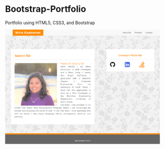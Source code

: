 <h1>Bootstrap-Portfolio</h1>
<p>Portfolio using HTML5, CSS3, and Bootstrap</p>

<img src="assets/imgs/about-me.png" alt="portfolio">
